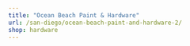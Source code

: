 ```yaml
---
title: "Ocean Beach Paint & Hardware"
url: /san-diego/ocean-beach-paint-and-hardware-2/
shop: hardware
---
```

